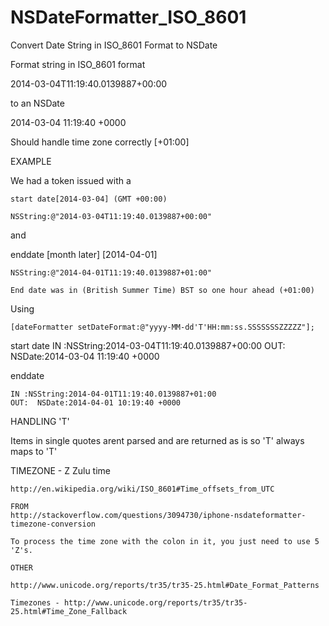 NSDateFormatter_ISO_8601
========================

Convert Date String in ISO_8601 Format to NSDate


 Format string in ISO_8601 format
 
 2014-03-04T11:19:40.0139887+00:00
 
 to an NSDate
 
 2014-03-04 11:19:40 +0000
 
 Should handle time zone correctly [+01:00]
 
 EXAMPLE
 
 We had a token issued with a
 
    start date[2014-03-04] (GMT +00:00)
    
    NSString:@"2014-03-04T11:19:40.0139887+00:00"
    
 and
 
 enddate [month later] [2014-04-01]
 
    NSString:@"2014-04-01T11:19:40.0139887+01:00"
 
    End date was in (British Summer Time) BST so one hour ahead (+01:00)
 
 Using
 
    [dateFormatter setDateFormat:@"yyyy-MM-dd'T'HH:mm:ss.SSSSSSSZZZZZ"];

 
 start date
    IN :NSString:2014-03-04T11:19:40.0139887+00:00
    OUT:  NSDate:2014-03-04 11:19:40 +0000
 

 enddate

    IN :NSString:2014-04-01T11:19:40.0139887+01:00
    OUT:  NSDate:2014-04-01 10:19:40 +0000
 
 
 
 HANDLING 'T'
 
 Items in single quotes arent parsed and are returned as is
 so 'T' always maps to 'T'
    

 
 TIMEZONE - Z Zulu time
 
    http://en.wikipedia.org/wiki/ISO_8601#Time_offsets_from_UTC

    FROM
    http://stackoverflow.com/questions/3094730/iphone-nsdateformatter-timezone-conversion
    
    To process the time zone with the colon in it, you just need to use 5 'Z's.
    
    OTHER
    
    http://www.unicode.org/reports/tr35/tr35-25.html#Date_Format_Patterns
    
    Timezones - http://www.unicode.org/reports/tr35/tr35-25.html#Time_Zone_Fallback
    
